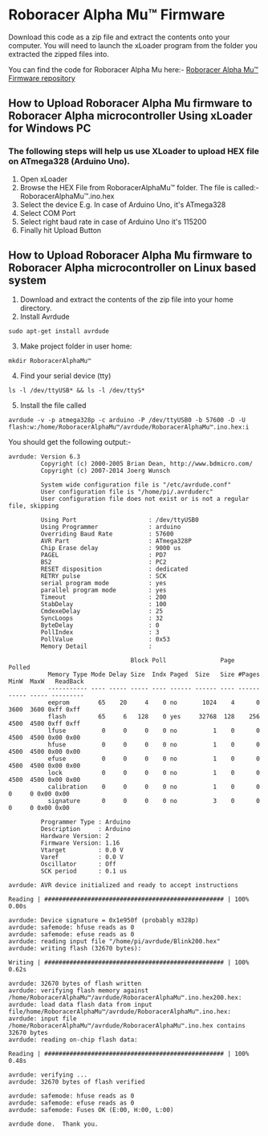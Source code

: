 # Roboracer Alpha Mu™ Firmware

Download this code as a zip file and extract the contents onto your computer. You will need to launch the xLoader program from the folder you extracted the zipped files into.

You can find the code for Roboracer Alpha Mu here:-
[Roboracer Alpha Mu™ Firmware repository](https://github.com/RoboRaceOrg/AlphaMu)


## How to Upload Roboracer Alpha Mu firmware to Roboracer Alpha microcontroller Using xLoader for Windows PC

### The following steps will help us use XLoader to upload HEX file on ATmega328 (Arduino Uno).

1. Open xLoader
1. Browse the HEX File from RoboracerAlphaMu™ folder.  The file is called:- RoboracerAlphaMu™.ino.hex
1. Select the device E.g. In case of Arduino Uno, it's ATmega328
1. Select COM Port
1. Select right baud rate in case of Arduino Uno it's 115200
1. Finally hit Upload Button



## How to Upload Roboracer Alpha Mu firmware to Roboracer Alpha microcontroller on Linux based system

1. Download and extract the contents of the zip file into your home directory.
1. Install Avrdude
 ```
sudo apt-get install avrdude
```
3. Make project folder in user home:
```
mkdir RoboracerAlphaMu™
```
4. Find your serial device (tty)
```
ls -l /dev/ttyUSB* && ls -l /dev/ttyS*
```
5. Install the file called
```
avrdude -v -p atmega328p -c arduino -P /dev/ttyUSB0 -b 57600 -D -U flash:w:/home/RoboracerAlphaMu™/avrdude/RoboracerAlphaMu™.ino.hex:i
```
You should get the following output:-
```
avrdude: Version 6.3
         Copyright (c) 2000-2005 Brian Dean, http://www.bdmicro.com/
         Copyright (c) 2007-2014 Joerg Wunsch

         System wide configuration file is "/etc/avrdude.conf"
         User configuration file is "/home/pi/.avrduderc"
         User configuration file does not exist or is not a regular file, skipping

         Using Port                    : /dev/ttyUSB0
         Using Programmer              : arduino
         Overriding Baud Rate          : 57600
         AVR Part                      : ATmega328P
         Chip Erase delay              : 9000 us
         PAGEL                         : PD7
         BS2                           : PC2
         RESET disposition             : dedicated
         RETRY pulse                   : SCK
         serial program mode           : yes
         parallel program mode         : yes
         Timeout                       : 200
         StabDelay                     : 100
         CmdexeDelay                   : 25
         SyncLoops                     : 32
         ByteDelay                     : 0
         PollIndex                     : 3
         PollValue                     : 0x53
         Memory Detail                 :

                                  Block Poll               Page                       Polled
           Memory Type Mode Delay Size  Indx Paged  Size   Size #Pages MinW  MaxW   ReadBack
           ----------- ---- ----- ----- ---- ------ ------ ---- ------ ----- ----- ---------
           eeprom        65    20     4    0 no       1024    4      0  3600  3600 0xff 0xff
           flash         65     6   128    0 yes     32768  128    256  4500  4500 0xff 0xff
           lfuse          0     0     0    0 no          1    0      0  4500  4500 0x00 0x00
           hfuse          0     0     0    0 no          1    0      0  4500  4500 0x00 0x00
           efuse          0     0     0    0 no          1    0      0  4500  4500 0x00 0x00
           lock           0     0     0    0 no          1    0      0  4500  4500 0x00 0x00
           calibration    0     0     0    0 no          1    0      0     0     0 0x00 0x00
           signature      0     0     0    0 no          3    0      0     0     0 0x00 0x00

         Programmer Type : Arduino
         Description     : Arduino
         Hardware Version: 2
         Firmware Version: 1.16
         Vtarget         : 0.0 V
         Varef           : 0.0 V
         Oscillator      : Off
         SCK period      : 0.1 us

avrdude: AVR device initialized and ready to accept instructions

Reading | ################################################## | 100% 0.00s

avrdude: Device signature = 0x1e950f (probably m328p)
avrdude: safemode: hfuse reads as 0
avrdude: safemode: efuse reads as 0
avrdude: reading input file "/home/pi/avrdude/Blink200.hex"
avrdude: writing flash (32670 bytes):

Writing | ################################################## | 100% 0.62s

avrdude: 32670 bytes of flash written
avrdude: verifying flash memory against /home/RoboracerAlphaMu™/avrdude/RoboracerAlphaMu™.ino.hex200.hex:
avrdude: load data flash data from input file/home/RoboracerAlphaMu™/avrdude/RoboracerAlphaMu™.ino.hex:
avrdude: input file /home/RoboracerAlphaMu™/avrdude/RoboracerAlphaMu™.ino.hex contains 32670 bytes
avrdude: reading on-chip flash data:

Reading | ################################################## | 100% 0.48s

avrdude: verifying ...
avrdude: 32670 bytes of flash verified

avrdude: safemode: hfuse reads as 0
avrdude: safemode: efuse reads as 0
avrdude: safemode: Fuses OK (E:00, H:00, L:00)

avrdude done.  Thank you.
```
